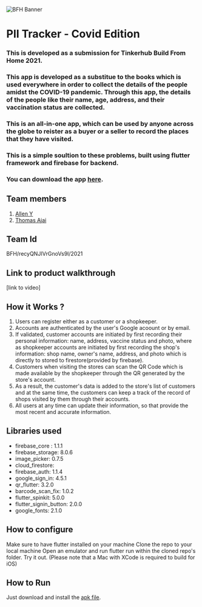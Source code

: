 ![BFH Banner](https://trello-attachments.s3.amazonaws.com/542e9c6316504d5797afbfb9/542e9c6316504d5797afbfc1/39dee8d993841943b5723510ce663233/Frame_19.png)

# PII Tracker - Covid Edition

### This is developed as a submission for Tinkerhub Build From Home 2021.

### This app is developed as a substitue to the books which is used everywhere in order to collect the details of the people amidst the COVID-19 pandemic. Through this app, the details of the people like their name, age, address, and their vaccination status are collected.

### This is an all-in-one app, which can be used by anyone across the globe to reister as a buyer or a seller to record the places that they have visited.

### This is a simple soultion to these problems, built using flutter framework and firebase for backend.

### You can download the app [here]().

## Team members

1. [Allen Y](https://github.com/Alleny244)
2. [Thomas Ajai](https://github.com/thomasajai001)

## Team Id

BFH/recyQNJIVrGnoVs9l/2021

## Link to product walkthrough

[link to video]

## How it Works ?

1. Users can register either as a customer or a shopkeeper.
2. Accounts are authenticated by the user's Google acoount or by email. 
3. If validated, customer accounts are initiated by first recording their personal information: name, address, vaccine status and photo, where as shopkeeper accounts are initiated by first    recording the shop's information: shop name, owner's name, address, and photo which is directly to stored to firestore(provided by firebase).
4. Customers when visiting the stores can scan the QR Code which is made available by the shopkeeper through the QR generated by the store's account.
5. As a result, the customer's data is added to the store's list of customers and at the same time, the customers can keep a track of the record of shops visited by them through their accounts.
6. All users at any time can update their information, so that provide the most recent and accurate information.

## Libraries used

* firebase_core : 1.1.1
* firebase_storage: 8.0.6
* image_picker: 0.7.5
* cloud_firestore:
* firebase_auth: 1.1.4
* google_sign_in: 4.5.1
* qr_flutter: 3.2.0
* barcode_scan_fix: 1.0.2
* flutter_spinkit: 5.0.0
* flutter_signin_button: 2.0.0
* google_fonts: 2.1.0

## How to configure

Make sure to have flutter installed on your machine
Clone the repo to your local machine
Open an emulator and run flutter run within the cloned repo's folder.
Try it out. (Please note that a Mac with XCode is required to build for iOS)

## How to Run

Just download and install the [apk file]().

